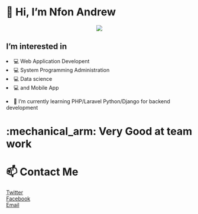 <h1>👋 Hi, I’m Nfon Andrew</h1>
<center><img src ="https://static.thenounproject.com/png/246821-200.png"/></center>
<h2>I’m interested in </h2> 
<li> 💻 Web Application Developent</li>
<li> 💻 System Programming Administration</li>
<li> 💻 Data science</li>  
<li> 💻 and Mobile App</li>
<p><li>🌱 I’m currently learning PHP/Laravel Python/Django for backend development</li> 
<h1> :mechanical_arm: Very Good at team work</h1>
 <h1>📫 Contact Me </h1>
<a href="https://twitter.com/nfonandrew73">Twitter </a> <br>
<a href="https://facebook.com/nfonandrew">Facebook</a><br>
<a href="nfonandrew73@gmail.com">Email</a><br>
</p> 
<!---
andrew21-mch/andrew21-mch is a ✨ special ✨ repository because its `README.md` (this file) appears on your GitHub profile.
You can click the Preview link to take a look at your changes.

